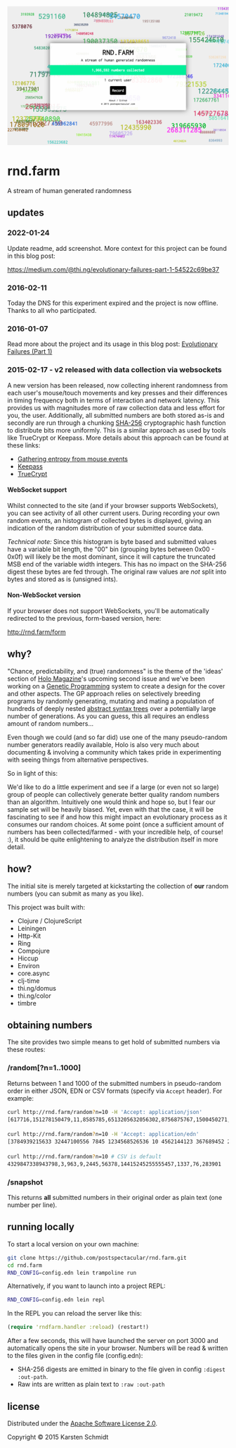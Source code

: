 ![rnd.farm screenshot](https://raw.githubusercontent.com/postspectacular/rnd.farm/master/rndfarm-screenshot.png)

# rnd.farm

A stream of human generated randomness

## updates

### 2022-01-24

Update readme, add screenshot. More context for this project can be found in this blog post:

https://medium.com/@thi.ng/evolutionary-failures-part-1-54522c69be37

### 2016-02-11

Today the DNS for this experiment expired and the project is now offline. Thanks to all who participated.

### 2016-01-07

Read more about the project and its usage in this blog post:
[Evolutionary Failures (Part 1)](https://medium.com/@thi.ng/evolutionary-failures-part-1-54522c69be37)

### 2015-02-17 - v2 released with data collection via websockets

A new version has been released, now collecting inherent randomness
from each user's mouse/touch movements and key presses and their
differences in timing frequency both in terms of interaction and
network latency. This provides us with magnitudes more of raw
collection data and less effort for you, the user. Additionally, all
submitted numbers are both stored as-is and secondly are run through a
chunking [SHA-256](http://en.wikipedia.org/wiki/SHA-2) cryptographic
hash function to distribute bits more uniformly. This is a similar
approach as used by tools like TrueCrypt or Keepass. More details
about this approach can be found at these links:

- [Gathering entropy from mouse events](http://etutorials.org/Programming/secure+programming/Chapter+11.+Random+Numbers/11.21+Gathering+Entropy+from+Mouse+Events+on+Windows/)
- [Keepass](http://keepass.info/)
- [TrueCrypt](http://truecrypt.org)

#### WebSocket support

Whilst connected to the site (and if your browser supports
WebSockets), you can see activity of all other current users. During
recording your own random events, an histogram of collected bytes is
displayed, giving an indication of the random distribution of your
submitted source data.

*Technical note:* Since this histogram is byte based and submitted
values have a variable bit length, the "00" bin (grouping bytes
between 0x00 - 0x0f) will likely be the most dominant, since it will
capture the truncated MSB end of the variable width integers. This has
no impact on the SHA-256 digest these bytes are fed through. The
original raw values are *not* split into bytes and stored as is
(unsigned ints).

#### Non-WebSocket version

If your browser does not support WebSockets, you'll be automatically
redirected to the previous, form-based version, here:

http://rnd.farm/form

## why?

"Chance, predictability, and (true) randomness" is the theme of the
'ideas' section of [Holo Magazine](http://holo-magazine.com/2/)'s
upcoming second issue and we've been working on a
[Genetic Programming](https://en.wikipedia.org/wiki/Genetic_programming)
system to create a design for the cover and other aspects. The GP
approach relies on selectively breeding programs by randomly
generating, mutating and mating a population of hundreds of deeply
nested
[abstract syntax trees](https://en.wikipedia.org/wiki/Abstract_syntax_tree)
over a potentially large number of generations. As you can guess, this
all requires an endless amount of random numbers...

Even though we could (and so far did) use one of the many
pseudo-random number generators readily available, Holo is also very
much about documenting & involving a community which takes pride in
experimenting with seeing things from alternative perspectives.

So in light of this:

We'd like to do a little experiment and see if a large (or even not so
large) group of people can collectively generate better quality random
numbers than an algorithm. Intuitively one would think and hope so,
but I fear our sample set will be heavily biased. Yet, even with that
the case, it will be fascinating to see if and how this might impact
an evolutionary process as it consumes our random choices. At some
point (once a sufficient amount of numbers has been collected/farmed -
with your incredible help, of course! :), it should be quite
enlightening to analyze the distribution itself in more detail.

## how?

The initial site is merely targeted at kickstarting the collection of
**our** random numbers (you can submit as many as you like).

This project was built with:

* Clojure / ClojureScript
* Leiningen
* Http-Kit
* Ring
* Compojure
* Hiccup
* Environ
* core.async
* clj-time
* thi.ng/domus
* thi.ng/color
* timbre

## obtaining numbers

The site provides two simple means to get hold of submitted numbers via these routes:

### /random[?n=1..1000]

Returns between 1 and 1000 of the submitted numbers in pseudo-random order in either JSON, EDN or CSV formats (specify via `Accept` header). For example:

```bash
curl http://rnd.farm/random?n=10 -H 'Accept: application/json'
[617716,151278150479,11,8585785,6513205632056302,8756875767,1500450271,505,3388227013,5]

curl http://rnd.farm/random?n=10 -H 'Accept: application/edn'
[3784939215633 32447100556 7845 1234568526536 10 4562144123 367689452 22 545626323265 48376218205]

curl http://rnd.farm/random?n=10 # CSV is default
4329847338943798,3,963,9,2445,56378,14415245255555457,1337,76,283901
```

### /snapshot

This returns **all** submitted numbers in their original order as
plain text (one number per line).

## running locally

To start a local version on your own machine:

```bash
git clone https://github.com/postspectacular/rnd.farm.git
cd rnd.farm
RND_CONFIG=config.edn lein trampoline run
```

Alternatively, if you want to launch into a project REPL:

```bash
RND_CONFIG=config.edn lein repl
```

In the REPL you can reload the server like this:

```clj
(require 'rndfarm.handler :reload) (restart!)
```

After a few seconds, this will have launched the server on port 3000
and automatically opens the site in your browser. Numbers will be read
& written to the files given in the config file (config.edn):

- SHA-256 digests are emitted in binary to the file given in config `:digest :out-path`.
- Raw ints are written as plain text to `:raw :out-path`

## license

Distributed under the [Apache Software License 2.0](http://www.apache.org/licenses/LICENSE-2.0).

Copyright © 2015 Karsten Schmidt
